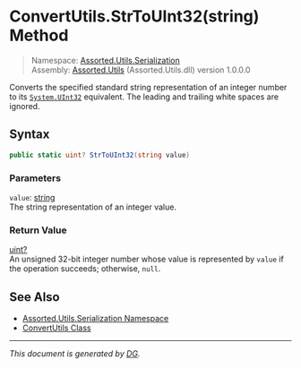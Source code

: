 ﻿# ConvertUtils.StrToUInt32(string) Method

> Namespace: [Assorted.Utils.Serialization](_toc.Assorted.Utils.md#Assorted.Utils.Serialization%20Namespace)\
> Assembly: [Assorted.Utils](_toc.Assorted.Utils.md) (Assorted.Utils.dll) version 1.0.0.0

Converts the specified standard string representation of an integer number to its [`System.UInt32`](https://docs.microsoft.com/en-us/dotnet/api/system.uint32) equivalent. The leading and trailing white spaces are ignored.

## Syntax

```csharp
public static uint? StrToUInt32(string value)
```

### Parameters

`value`: [string](https://docs.microsoft.com/en-us/dotnet/api/system.string)\
The string representation of an integer value.

### Return Value

[uint?](https://docs.microsoft.com/en-us/dotnet/api/system.nullable-1)\
An unsigned 32-bit integer number whose value is represented by `value` if the operation succeeds; otherwise, `null`.

## See Also

- [Assorted.Utils.Serialization Namespace](_toc.Assorted.Utils.md#Assorted.Utils.Serialization%20Namespace)
- [ConvertUtils Class](Assorted.Utils.Serialization.ConvertUtils.md)

---

_This document is generated by [DG](https://github.com/Khojasteh/dg)._
